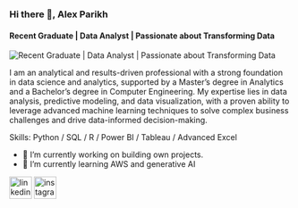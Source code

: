 ### Hi there 👋, Alex Parikh
#### Recent Graduate | Data Analyst | Passionate about Transforming Data
![Recent Graduate | Data Analyst | Passionate about Transforming Data]([https://github.com/AlexParikh/AlexParikh/blob/main/photo-1666875753105-c63a6f3bdc86.jpg])

I am an analytical and results-driven professional with a strong foundation in data science and analytics, supported by a Master’s degree in Analytics and a Bachelor’s degree in Computer Engineering. My expertise lies in data analysis, predictive modeling, and data visualization, with a proven ability to leverage advanced machine learning techniques to solve complex business challenges and drive data-informed decision-making.

Skills: Python / SQL / R / Power BI / Tableau / Advanced Excel

- 🔭 I’m currently working on building own projects. 
- 🌱 I’m currently learning AWS and generative AI 


[<img src='https://cdn.jsdelivr.net/npm/simple-icons@3.0.1/icons/linkedin.svg' alt='linkedin' height='40'>](https://www.linkedin.com/in/alex-parikh/)  [<img src='https://cdn.jsdelivr.net/npm/simple-icons@3.0.1/icons/instagram.svg' alt='instagram' height='40'>](https://www.instagram.com/alex_parikh/)  

